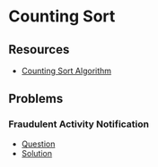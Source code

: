 # Counting Sort

## Resources

- [Counting Sort Algorithm](https://www.programiz.com/dsa/counting-sort)

## Problems

### Fraudulent Activity Notification

- [Question](https://www.hackerrank.com/challenges/fraudulent-activity-notifications/problem?isFullScreen=true&h_l=interview&playlist_slugs%5B%5D=interview-preparation-kit&playlist_slugs%5B%5D=sorting)
- [Solution](/CompetitiveProgramming/Sorting/FraudulentActivityNotification/fraudulentActivityNotification.py)
